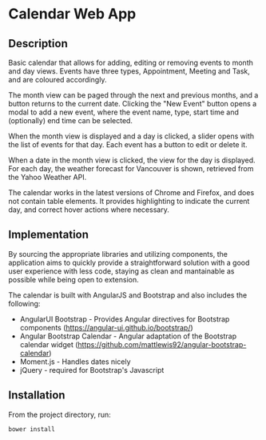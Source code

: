# Calendar Web App

## Description
Basic calendar that allows for adding, editing or removing events to month and day views. Events have three types, Appointment, Meeting and Task, and are coloured accordingly. 

The month view can be paged through the next and previous months, and a button returns to the current date. Clicking the "New Event" button opens a modal to add a new event, where the event name, type, start time and (optionally) end time can be selected.

When the month view is displayed and a day is clicked, a slider opens with the list of events for that day. Each event has a button to edit or delete it. 

When a date in the month view is clicked, the view for the day is displayed. For each day, the weather forecast for Vancouver is shown, retrieved from the Yahoo Weather API.

The calendar works in the latest versions of Chrome and Firefox, and does not contain table elements. It provides highlighting to indicate the current day, and correct hover actions where necessary.

## Implementation

By sourcing the appropriate libraries and utilizing components, the application aims to quickly provide a straightforward solution with a good user experience with less code, staying as clean and mantainable as possible while being open to extension.

The calendar is built with AngularJS and Bootstrap and also includes the following:

- AngularUI Bootstrap - Provides Angular directives for Bootstrap components (https://angular-ui.github.io/bootstrap/)
- Angular Bootstrap Calendar -  Angular adaptation of the Bootstrap calendar widget (https://github.com/mattlewis92/angular-bootstrap-calendar)
- Moment.js - Handles dates nicely
- jQuery - required for Bootstrap's Javascript


## Installation

From the project directory, run:

`bower install`

